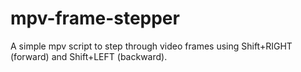 # mpv-frame-stepper
A simple mpv script to step through video frames using Shift+RIGHT (forward) and Shift+LEFT (backward).
